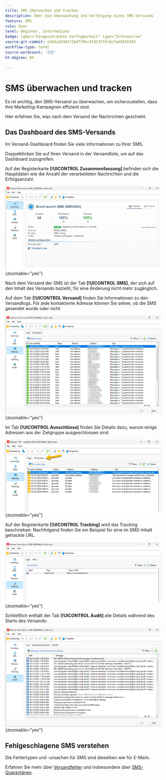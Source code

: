 ```yaml
---
title: SMS überwachen und tracken
description: Über die Überwachung und Verfolgung eines SMS-Versands
feature: SMS
role: User
level: Beginner, Intermediate
badge: label="Eingeschränkte Verfügbarkeit" type="Informative"
source-git-commit: a184a29301f2bd739bc3fd1373fc8cfad58f0393
workflow-type: tm+mt
source-wordcount: '232'
ht-degree: 0%

---
```



# SMS überwachen und tracken

Es ist wichtig, den SMS-Versand zu überwachen, um sicherzustellen, dass Ihre Marketing-Kampagnen effizient sind.

Hier erfahren Sie, was nach dem Versand der Nachrichten geschieht.

## Das Dashboard des SMS-Versands

Im Versand-Dashboard finden Sie viele Informationen zu Ihrer SMS.

Doppelklicken Sie auf Ihren Versand in der Versandliste, um auf das Dashboard zuzugreifen.

Auf der Registerkarte **[!UICONTROL Zusammenfassung]** befinden sich die Hauptdaten wie die Anzahl der verarbeiteten Nachrichten und die Erfolgsanzahl.

![](assets/sms_summary.png){zoomable="yes"}

Nach dem Versand der SMS ist der Tab **[!UICONTROL SMS]**, der sich auf den Inhalt des Versands bezieht, für eine Änderung nicht mehr zugänglich.

Auf dem Tab **[!UICONTROL Versand]** finden Sie Informationen zu den Versandlogs. Für jede kontaktierte Adresse können Sie sehen, ob die SMS gesendet wurde oder nicht

![](assets/sms_deliverylogs.png){zoomable="yes"}

Im Tab **[!UICONTROL Ausschlüsse]** finden Sie Details dazu, warum einige Adressen aus der Zielgruppe ausgeschlossen sind.

![](assets/sms_exclusions.png){zoomable="yes"}

Auf der Registerkarte **[!UICONTROL Tracking]** wird das Tracking beschrieben. Nachfolgend finden Sie ein Beispiel für eine im SMS-Inhalt getrackte URL.

![](assets/sms_trackinglogs.png){zoomable="yes"}

Schließlich enthält der Tab **[!UICONTROL Audit]** alle Details während des Starts des Versands:

![](assets/sms_audit.png){zoomable="yes"}

## Fehlgeschlagene SMS verstehen

Die Fehlertypen und -ursachen für SMS sind dieselben wie für E-Mails.

Erfahren Sie mehr über [Versandfehler](../delivery-failures.md) und insbesondere über [SMS-Quarantänen](../delivery-failures.md#sms-quarantines).

